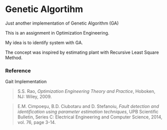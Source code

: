 # Genetic Algortihm
Just another implementation of Genetic Algorithm (GA)

This is an assignment in Optimization Engineering.

My idea is to identify system with GA.

The concept was inspired by estimating plant with Recursive Least Square Method.

### Reference
Gait Implementation
> S.S. Rao, *Optimization Engineering Theory and Practice*, Hoboken, NJ: Wiley, 2009.

>  E.M. Cimpoeşu, B.D. Ciubotaru and D. Stefanoiu, *Fault detection and identification using parameter estimation techniques*, UPB Scientific Bulletin, Series C: Electrical Engineering and Computer Science, 2014, vol. 76, page 3-14. 
